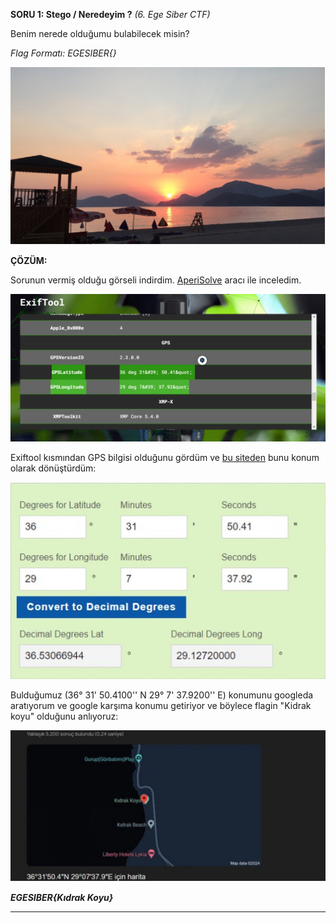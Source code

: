 **SORU 1: Stego / Neredeyim ?**  *(6. Ege Siber CTF)*

Benim nerede olduğumu bulabilecek misin?

*Flag Formatı: EGESIBER{}*

![alt text](https://github.com/dgylayse/Capture-The-Flag/blob/main/Images/image-8.png)

**ÇÖZÜM:**

Sorunun vermiş olduğu görseli indirdim. [AperiSolve](https://www.aperisolve.com/) aracı ile inceledim.

![alt text](https://github.com/dgylayse/Capture-The-Flag/blob/main/Images/image-5.png)

Exiftool kısmından GPS bilgisi olduğunu gördüm ve [bu siteden](https://www.latlong.net/degrees-minutes-seconds-to-decimal-degrees) bunu konum olarak dönüştürdüm:

![alt text](https://github.com/dgylayse/Capture-The-Flag/blob/main/Images/image-6.png)

Bulduğumuz (36° 31' 50.4100'' N 29° 7' 37.9200'' E)  konumunu googleda aratıyorum ve google karşıma konumu getiriyor ve böylece flagin "Kidrak koyu" olduğunu anlıyoruz:

![alt text](https://github.com/dgylayse/Capture-The-Flag/blob/main/Images/image-7.png)

***EGESIBER{Kıdrak Koyu}***
***
